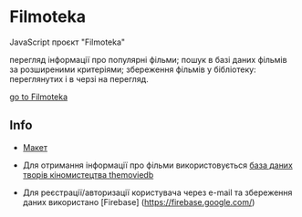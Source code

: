 # Filmoteka

JavaScript проєкт "Filmoteka"

перегляд інформації про популярні фільми; пошук в базі даних фільмів за
розширеними критеріями; збереження фільмів у бібліотеку: переглянутих і в черзі
на перегляд.

[go to Filmoteka](https://marynashavlak.github.io/filmoteka/)

## Info

- [Макет](https://www.figma.com/file/ieXHCTVNre6afLNCW0cDFc/Filmoteka?node-id=0%3A1&t=daqN6fLCLYlMWT4K-0)

- Для отримання інформації про фільми використовується
  [база даних творів кіномистецтва themoviedb](https://www.themoviedb.org/)
- Для реєстрації/авторизації користувача через e-mail та збереження даних
  використано [Firebase] (https://firebase.google.com/)


